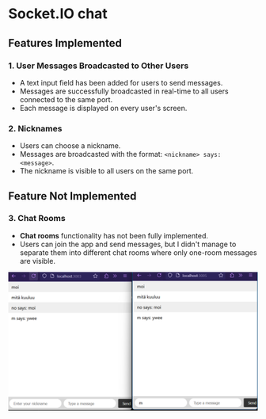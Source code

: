 # Socket.IO chat

## Features Implemented

### 1. User Messages Broadcasted to Other Users

- A text input field has been added for users to send messages.
- Messages are successfully broadcasted in real-time to all users connected to the same port.
- Each message is displayed on every user's screen.

### 2. Nicknames

- Users can choose a nickname.
- Messages are broadcasted with the format: `<nickname> says: <message>`.
- The nickname is visible to all users on the same port.

## Feature Not Implemented

### 3. Chat Rooms

- **Chat rooms** functionality has not been fully implemented.
- Users can join the app and send messages, but I didn't manage to separate them into different chat rooms where only one-room messages are visible.

![kuva](kuvat/appi.png)
